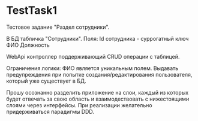 # TestTask1
Тестовое задание "Раздел сотрудники".

В БД табличка "Сотрудники". Поля:
Id сотрудника - суррогатный ключ
ФИО
Должность

WebApi контроллер поддерживающий CRUD операции с таблицей.

Ограничения логики:
ФИО является уникальным полем. Выдавать предупреждения при попытке создания/редактирования пользователя, который уже существует в БД.

Прошу осознанно разделить приложение на слои, каждый из которых будет отвечать за свою область и взаимодествовать с нижестоящими слоями через интерфейсы. При реализации желательно придерживаться парадигмы DDD.
